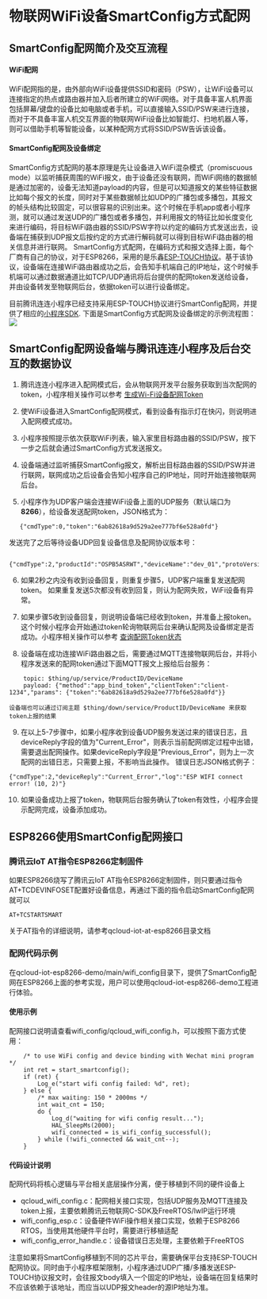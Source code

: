 # 物联网WiFi设备SmartConfig方式配网

## SmartConfig配网简介及交互流程
#### WiFi配网
WiFi配网指的是，由外部向WiFi设备提供SSID和密码（PSW），让WiFi设备可以连接指定的热点或路由器并加入后者所建立的WiFi网络。对于具备丰富人机界面包括屏幕/键盘的设备比如电脑或者手机，可以直接输入SSID/PSW来进行连接，而对于不具备丰富人机交互界面的物联网WiFi设备比如智能灯、扫地机器人等，则可以借助手机等智能设备，以某种配网方式将SSID/PSW告诉该设备。

#### SmartConfig配网及设备绑定
SmartConfig方式配网的基本原理是先让设备进入WiFi混杂模式（promiscuous mode）以监听捕获周围的WiFi报文，由于设备还没有联网，而WiFi网络的数据帧是通过加密的，设备无法知道payload的内容，但是可以知道报文的某些特征数据比如每个报文的长度，同时对于某些数据帧比如UDP的广播包或多播包，其报文的帧头结构比较固定，可以很容易的识别出来。这个时候在手机app或者小程序测，就可以通过发送UDP的广播包或者多播包，并利用报文的特征比如长度变化来进行编码，将目标WiFi路由器的SSID/PSW字符以约定的编码方式发送出去，设备端在捕获到UDP报文后按约定的方式进行解码就可以得到目标WiFi路由器的相关信息并进行联网。
SmartConfig方式配网，在编码方式和报文选择上面，每个厂商有自己的协议，对于ESP8266，采用的是乐鑫[ESP-TOUCH协议](https://www.espressif.com/zh-hans/products/software/esp-touch/overview)。基于该协议，设备端在连接WiFi路由器成功之后，会告知手机端自己的IP地址，这个时候手机端可以通过数据通道比如TCP/UDP通讯将后台提供的配网token发送给设备，并由设备转发至物联网后台，依据token可以进行设备绑定。

目前腾讯连连小程序已经支持采用ESP-TOUCH协议进行SmartConfig配网，并提供了相应的[小程序SDK](https://github.com/tencentyun/qcloud-iotexplorer-appdev-miniprogram-sdk).
下面是SmartConfig方式配网及设备绑定的示例流程图：
![](https://main.qcloudimg.com/raw/60a5a3f9973135430a592bbeb5d591b6.jpg)

## SmartConfig配网设备端与腾讯连连小程序及后台交互的数据协议
1. 腾讯连连小程序进入配网模式后，会从物联网开发平台服务获取到当次配网的token，小程序相关操作可以参考 [生成Wi-Fi设备配网Token](https://cloud.tencent.com/document/product/1081/44044)

2. 使WiFi设备进入SmartConfig配网模式，看到设备有指示灯在快闪，则说明进入配网模式成功。
  
3. 小程序按照提示依次获取WiFi列表，输入家里目标路由器的SSID/PSW，按下一步之后就会通过SmartConfig方式发送报文。

4. 设备端通过监听捕获SmartConfig报文，解析出目标路由器的SSID/PSW并进行联网，联网成功之后设备会告知小程序自己的IP地址，同时开始连接物联网后台。

5. 小程序作为UDP客户端会连接WiFi设备上面的UDP服务（默认端口为**8266**），给设备发送配网token，JSON格式为：
```
   {"cmdType":0,"token":"6ab82618a9d529a2ee777bf6e528a0fd"} 
```
   发送完了之后等待设备UDP回复设备信息及配网协议版本号：
```   
   {"cmdType":2,"productId":"OSPB5ASRWT","deviceName":"dev_01","protoVersion":"2.0"}
```
6. 如果2秒之内没有收到设备回复，则重复步骤5，UDP客户端重复发送配网token。
   如果重复发送5次都没有收到回复，则认为配网失败，WiFi设备有异常。
   
7. 如果步骤5收到设备回复，则说明设备端已经收到token，并准备上报token。这个时候小程序会开始通过token轮询物联网后台来确认配网及设备绑定是否成功。小程序相关操作可以参考 [查询配网Token状态](https://cloud.tencent.com/document/product/1081/44045)

8. 设备端在成功连接WiFi路由器之后，需要通过MQTT连接物联网后台，并将小程序发送来的配网token通过下面MQTT报文上报给后台服务：
```
    topic: $thing/up/service/ProductID/DeviceName
    payload: {"method":"app_bind_token","clientToken":"client-1234","params": {"token":"6ab82618a9d529a2ee777bf6e528a0fd"}}
```
    设备端也可以通过订阅主题 $thing/down/service/ProductID/DeviceName 来获取token上报的结果

9. 在以上5-7步骤中，如果小程序收到设备UDP服务发送过来的错误日志，且deviceReply字段的值为"Current_Error"，则表示当前配网绑定过程中出错，需要退出配网操作。如果deviceReply字段是"Previous_Error"，则为上一次配网的出错日志，只需要上报，不影响当此操作。
错误日志JSON格式例子：
```
{"cmdType":2,"deviceReply":"Current_Error","log":"ESP WIFI connect error! (10, 2)"} 
```
10. 如果设备成功上报了token，物联网后台服务确认了token有效性，小程序会提示配网完成，设备添加成功。

## ESP8266使用SmartConfig配网接口
### 腾讯云IoT AT指令ESP8266定制固件
如果ESP8266烧写了腾讯云IoT AT指令ESP8266定制固件，则只要通过指令AT+TCDEVINFOSET配置好设备信息，再通过下面的指令启动SmartConfig配网就可以
```
AT+TCSTARTSMART
```
关于AT指令的详细说明，请参考qcloud-iot-at-esp8266目录文档

### 配网代码示例
在qcloud-iot-esp8266-demo/main/wifi_config目录下，提供了SmartConfig配网在ESP8266上面的参考实现，用户可以使用qcloud-iot-esp8266-demo工程进行体验。

#### 使用示例
配网接口说明请查看wifi_config/qcloud_wifi_config.h，可以按照下面方式使用：

```
    /* to use WiFi config and device binding with Wechat mini program */
    int ret = start_smartconfig();
    if (ret) {
        Log_e("start wifi config failed: %d", ret);
    } else {
        /* max waiting: 150 * 2000ms */
        int wait_cnt = 150;
        do {
            Log_d("waiting for wifi config result...");
            HAL_SleepMs(2000);
            wifi_connected = is_wifi_config_successful();
        } while (!wifi_connected && wait_cnt--);
    }

```

#### 代码设计说明
配网代码将核心逻辑与平台相关底层操作分离，便于移植到不同的硬件设备上
- qcloud_wifi_config.c：配网相关接口实现，包括UDP服务及MQTT连接及token上报，主要依赖腾讯云物联网C-SDK及FreeRTOS/lwIP运行环境
- wifi_config_esp.c：设备硬件WiFi操作相关接口实现，依赖于ESP8266 RTOS，当使用其他硬件平台时，需要进行移植适配
- wifi_config_error_handle.c：设备错误日志处理，主要依赖于FreeRTOS

注意如果将SmartConfig移植到不同的芯片平台，需要确保平台支持ESP-TOUCH配网协议。同时由于小程序框架限制，小程序通过UDP广播/多播发送ESP-TOUCH协议报文时，会往报文body填入一个固定的IP地址，设备端在回复结果时不应该依赖于该地址，而应当以UDP报文header的源IP地址为准。